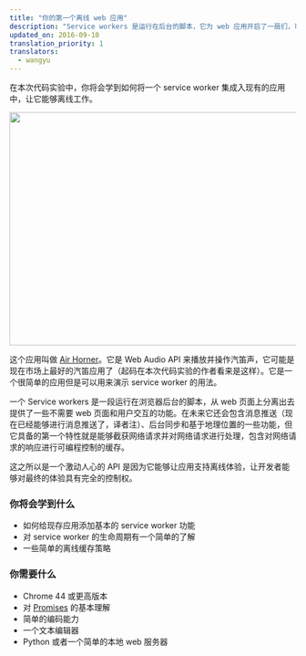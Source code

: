 ```yaml
---
title: "你的第一个离线 web 应用"
description: "Service workers 是运行在后台的脚本，它为 web 应用开启了一扇们，可以使用到通常只有原生应用才有的离线功能。学习如何将 service worker 集成入现有的应用中，使其能够离线工作。"
updated_on: 2016-09-10
translation_priority: 1
translators:
  - wangyu
---
```


在本次代码实验中，你将会学到如何将一个 service worker 集成入现有的应用中，让它能够离线工作。

<img src="images/image00.png" width="624" height="409" />

这个应用叫做 [Air
Horner](https://airhorner.com)。它是 Web Audio API 来播放并操作汽笛声，它可能是现在市场上最好的汽笛应用了（起码在本次代码实验的作者看来是这样）。它是一个很简单的应用但是可以用来演示 service worker 的用法。

一个 Service workers 是一段运行在浏览器后台的脚本，从 web 页面上分离出去提供了一些不需要 web 页面和用户交互的功能。在未来它还会包含消息推送（现在已经能够进行消息推送了，译者注）、后台同步和基于地理位置的一些功能，但它具备的第一个特性就是能够截获网络请求并对网络请求进行处理，包含对网络请求的响应进行可编程控制的缓存。

这之所以是一个激动人心的 API 是因为它能够让应用支持离线体验，让开发者能够对最终的体验具有完全的控制权。

### 你将会学到什么

* 如何给现存应用添加基本的 service worker 功能
* 对 service worker 的生命周期有一个简单的了解
* 一些简单的离线缓存策略

### 你需要什么

* Chrome 44 或更高版本
* 对 [Promises](http://www.html5rocks.com/en/tutorials/es6/promises/) 的基本理解
* 简单的编码能力
* 一个文本编辑器
* Python 或者一个简单的本地 web 服务器
